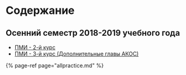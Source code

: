 # Содержание

## Осенний семестр 2018-2019 учебного года

* [ПМИ - 2-й курс](pmi-2-kurs-osen-2018.md)
* [ПМИ - 3-й курс \(Дополнительные главы АКОС\)](untitled.md)

{% page-ref page="allpractice.md" %}



